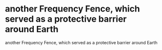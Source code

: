 # another Frequency Fence, which served as a protective barrier around Earth

another Frequency Fence, which served as a protective barrier around Earth